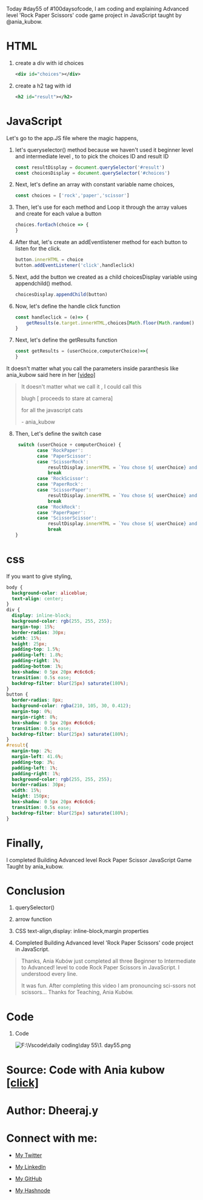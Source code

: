 Today #day55 of #100daysofcode, I am coding and explaining Advanced level 'Rock Paper Scissors' code game project in JavaScript taught by @ania\_kubow.

# HTML

1.  create a div with id choices
    
    ```xml
    <div id="choices"></div>
    ```
    
2.  create a h2 tag with id
    
    ```xml
    <h2 id="result"></h2>
    ```
    

# JavaScript

Let's go to the app.JS file where the magic happens,

1.  let's queryselector() method because we haven't used it beginner level and intermediate level , to to pick the choices ID and result ID
    
    ```javascript
    const resultDisplay = document.querySelector('#result')
    const choicesDisplay = document.querySelector('#choices')
    ```
    
2.  Next, let's define an array with constant variable name choices,
    
    ```javascript
    const choices = ['rock','paper','scissor']
    ```
    
3.  Then, let's use for each method and Loop it through the array values and create for each value a button
    
    ```javascript
    choices.forEach(choice => {
    }
    ```
    
4.  After that, let's create an addEventlistener method for each button to listen for the click.
    
    ```javascript
    button.innerHTML = choice
    button.addEventListener('click',handleclick)
    ```
    
5.  Next, add the button we created as a child choicesDisplay variable using appendchild() method.
    
    ```javascript
    choicesDisplay.appendChild(button)
    ```
    
6.  Now, let's define the handle click function
    
    ```javascript
    const handleclick = (e)=> {
        getResults(e.target.innerHTML,choices[Math.floor(Math.random() * choices.length)])
    }
    ```
    
7.  Next, let's define the getResults function
    
    ```javascript
    const getResults = (userChoice,computerChoice)=>{
    }
    ```
    

It doesn't matter what you call the parameters inside paranthesis like ania\_kubow said here in her [\[video\]](https://youtu.be/RwFeg0cEZvQ?t=2427)

> It doesn't matter what we call it , I could call this
> 
> blugh \[ proceeds to stare at camera\]
> 
> for all the javascript cats
> 
> \- ania\_kubow

8.  Then, Let's define the switch case
    
    ```javascript
     switch (userChoice + computerChoice) {
            case 'RockPaper':
            case 'PaperScissor':
            case 'ScissorRock':
                resultDisplay.innerHTML = `You chose ${ userChoice} and Computer chose ${computerChoice} and You Lost!`
                break
            case 'RockScissor':
            case 'PaperRock':
            case 'ScissorPaper':
                resultDisplay.innerHTML = `You chose ${ userChoice} and Computer chose ${computerChoice} and You Win!`
                break
            case 'RockRock':
            case 'PaperPaper':
            case 'ScissorScissor':
                resultDisplay.innerHTML = `You chose ${ userChoice} and also the Computer chose ${computerChoice} and Its a Draw!`
                break
    }
    ```
    

# css

If you want to give styling,

```css
body {
  background-color: aliceblue;
  text-align: center;
}
div {
  display: inline-block;
  background-color: rgb(255, 255, 255);
  margin-top: 15%;
  border-radius: 30px;
  width: 15%;
  height: 25px;
  padding-top: 1.5%;
  padding-left: 1.8%;
  padding-right: 1%;
  padding-bottom: 1%;
  box-shadow: 0 5px 20px #c6c6c6;
  transition: 0.5s ease;
  backdrop-filter: blur(25px) saturate(180%);
}
button {
  border-radius: 8px;
  background-color: rgba(210, 105, 30, 0.412);
  margin-top: 0%;
  margin-right: 8%;
  box-shadow: 0 5px 20px #c6c6c6;
  transition: 0.5s ease;
  backdrop-filter: blur(25px) saturate(180%);
}
#result{
  margin-top: 2%;
  margin-left: 41.6%;
  padding-top: 3%;
  padding-left: 1%;
  padding-right: 1%;
  background-color: rgb(255, 255, 255);
  border-radius: 30px;
  width: 15%;
  height: 150px;
  box-shadow: 0 5px 20px #c6c6c6;
  transition: 0.5s ease;
  backdrop-filter: blur(25px) saturate(180%);
}
```

# **Finally,**

I completed Building Advanced level Rock Paper Scissor JavaScript Game Taught by ania\_kubow.

# Conclusion

1.  querySelector()
    
2.  arrow function
    
3.  CSS text-align,display: inline-block,margin properties
    
4.  Completed Building Advanced level 'Rock Paper Scissors' code project in JavaScript.
    

> Thanks, Ania Kubów just completed all three Beginner to Intermediate to Advanced! level to code Rock Paper Scissors in JavaScript. I understood every line.
> 
> It was fun. After completing this video I am pronouncing sci-ssors not scissors... Thanks for Teaching, Ania Kubów.

# Code

1.  Code
    
    ![F:\Vscode\daily coding\day 55\1. day55.png]()
    

# Source: Code with Ania kubow [\[click\]](https://www.youtube.com/watch?v=RwFeg0cEZvQ)

# Author: Dheeraj.y

# Connect with me:

*   [My Twitter](https://twitter.com/yssdheeraj)
    
*   [My LinkedIn](https://www.linkedin.com/in/dheerajy1/)
    
*   [My GitHub](https://github.com/dheerajy1)
    
*   [My Hashnode](https://dheerajy1.hashnode.dev/)